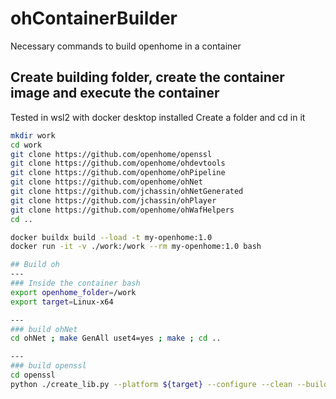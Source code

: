 # ohContainerBuilder
Necessary commands to build openhome in a container



## Create building folder, create the container image and execute the container
Tested in wsl2 with docker desktop installed
Create a folder and cd in it

```bash
mkdir work
cd work
git clone https://github.com/openhome/openssl
git clone https://github.com/openhome/ohdevtools
git clone https://github.com/openhome/ohPipeline
git clone https://github.com/openhome/ohNet
git clone https://github.com/jchassin/ohNetGenerated
git clone https://github.com/jchassin/ohPlayer
git clone https://github.com/openhome/ohWafHelpers
cd ..

docker buildx build --load -t my-openhome:1.0
docker run -it -v ./work:/work --rm my-openhome:1.0 bash

## Build oh
---
### Inside the container bash
export openhome_folder=/work
export target=Linux-x64

---
### build ohNet
cd ohNet ; make GenAll uset4=yes ; make ; cd ..

---
### build openssl
cd openssl
python ./create_lib.py --platform ${target} --configure --clean --build
